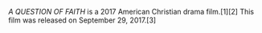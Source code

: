_A QUESTION OF FAITH_ is a 2017 American Christian drama film.[1][2] This film was released on September 29, 2017.[3]
